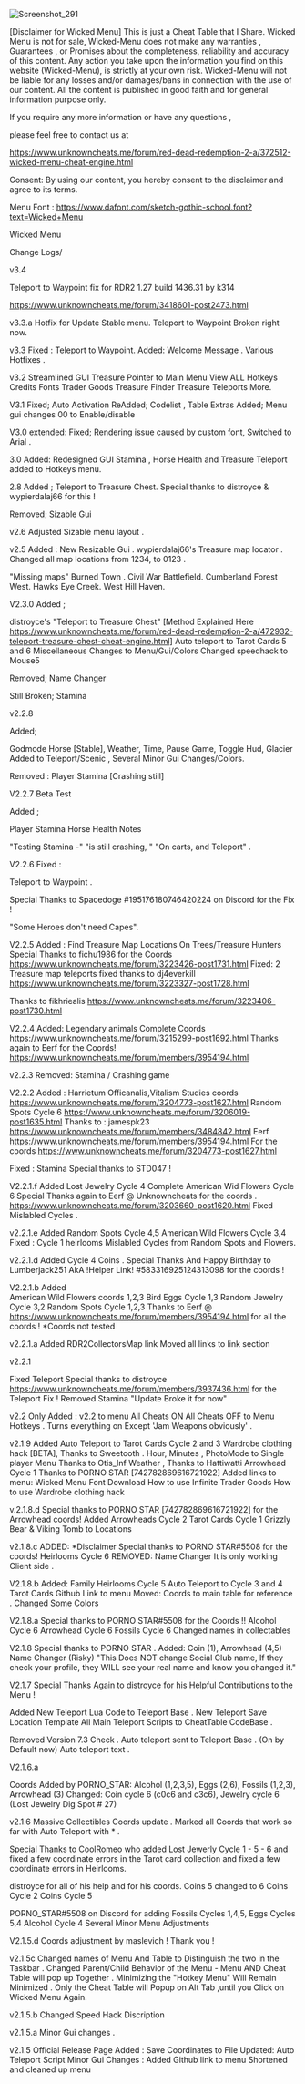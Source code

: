 ![Screenshot_291](https://user-images.githubusercontent.com/62859332/152739083-e33e4d0c-61fc-4784-81bc-7f1bd70aefc7.png)


[Disclaimer for Wicked Menu]
This is just a Cheat Table that I Share.
Wicked Menu is not for sale,
Wicked-Menu does not make any warranties , Guarantees , or Promises about the completeness, reliability and accuracy of this content.
Any action you take upon the information you find on this website (Wicked-Menu), is strictly at your own risk.
Wicked-Menu will not be liable for any losses and/or damages/bans in connection with the use of our content.
All the content is published in good faith and for general information purpose only.

If you require any more information or have any questions ,

please feel free to contact us at

https://www.unknowncheats.me/forum/red-dead-redemption-2-a/372512-wicked-menu-cheat-engine.html

 
Consent:
By using our content, you hereby consent to the disclaimer and agree to its terms.



Menu Font :
https://www.dafont.com/sketch-gothic-school.font?text=Wicked+Menu






Wicked Menu 

Change Logs/

v3.4 

Teleport to Waypoint fix for RDR2 1.27 build 1436.31 by k314 

https://www.unknowncheats.me/forum/3418601-post2473.html



v3.3.a
Hotfix for Update 
Stable menu.
Teleport to Waypoint Broken right now. 

v3.3
Fixed :
Teleport to Waypoint. 
Added:
Welcome Message .
Various Hotfixes .






v3.2
Streamlined GUI
Treasure Pointer to Main Menu
View ALL Hotkeys 
Credits
Fonts
Trader Goods
Treasure Finder 
Treasure Teleports
More. 



V3.1 
Fixed;
 Auto Activation 
ReAdded;
Codelist ,
Table Extras
Added;
Menu gui changes
00 to Enable/disable


V3.0 extended:
Fixed;
Rendering issue caused by custom font, Switched to Arial .


3.0
Added:
Redesigned GUI 
Stamina , Horse Health and Treasure Teleport added to Hotkeys menu.





2.8
Added ;
Teleport to Treasure Chest.
Special thanks to distroyce & wypierdalaj66 for this !

Removed;
Sizable Gui


v2.6 
Adjusted Sizable menu layout .





v2.5
Added : 
New Resizable Gui .
wypierdalaj66's Treasure map locator .
Changed all map locations from 1234, to 0123 .

"Missing maps" 
Burned Town .
Civil War Battlefield.
Cumberland Forest West.
Hawks Eye Creek.
West Hill Haven.
 






V2.3.0
Added ;

distroyce's "Teleport to Treasure Chest" 
[Method Explained Here https://www.unknowncheats.me/forum/red-dead-redemption-2-a/472932-teleport-treasure-chest-cheat-engine.html]
Auto teleport to Tarot Cards 5 and 6
Miscellaneous Changes to Menu/Gui/Colors
Changed speedhack to Mouse5

Removed;
Name Changer

Still Broken; 
Stamina




v2.2.8

Added;

Godmode Horse [Stable],
Weather,
Time,
Pause Game,
Toggle Hud,
Glacier Added to Teleport/Scenic ,
Several Minor Gui Changes/Colors.


Removed : 
Player Stamina [Crashing still]


V2.2.7 Beta Test

Added ;

Player Stamina 
Horse Health 
Notes 

"Testing Stamina -"
"is still crashing, "
"On carts, and Teleport" .


V2.2.6 
Fixed : 

Teleport to Waypoint .

Special Thanks to Spacedoge #195176180746420224 on Discord for the Fix !

"Some Heroes don't need Capes".




V2.2.5 
Added : 
Find Treasure Map Locations On Trees/Treasure Hunters
Special Thanks to fichu1986 for the Coords https://www.unknowncheats.me/forum/3223426-post1731.html
Fixed:
2 Treasure map teleports fixed
thanks to dj4everkill https://www.unknowncheats.me/forum/3223327-post1728.html

Thanks to  fikhriealis https://www.unknowncheats.me/forum/3223406-post1730.html




V2.2.4
Added: 
Legendary animals Complete Coords https://www.unknowncheats.me/forum/3215299-post1692.html
Thanks again to Eerf for the Coords! https://www.unknowncheats.me/forum/members/3954194.html





v2.2.3
Removed:
Stamina / Crashing game



V2.2.2
Added :
Harrietum Officanalis,Vitalism Studies coords https://www.unknowncheats.me/forum/3204773-post1627.html
Random Spots Cycle 6 https://www.unknowncheats.me/forum/3206019-post1635.html
Thanks to :
jamespk23 https://www.unknowncheats.me/forum/members/3484842.html
Eerf https://www.unknowncheats.me/forum/members/3954194.html
For the coords https://www.unknowncheats.me/forum/3204773-post1627.html

Fixed : 
Stamina 
Special thanks to STD047 !




V2.2.1.f
Added
Lost Jewelry Cycle 4 Complete
American Wid Flowers Cycle 6
Special Thanks again to Eerf @ Unknowncheats for the coords . 
https://www.unknowncheats.me/forum/3203660-post1620.html
Fixed
Mislabled Cycles .


v2.2.1.e
Added 
Random Spots Cycle  4,5
American Wild Flowers Cycle 3,4
Fixed :
Cycle 1 heirlooms
Mislabled Cycles from Random Spots and Flowers.

 


v2.2.1.d
Added Cycle 4 Coins . 
Special Thanks And Happy Birthday to Lumberjack251 AkA !Helper Link! #583316925124313098 
for the coords !


V2.2.1.b
Added  
American Wild Flowers coords 1,2,3
Bird Eggs Cycle 1,3
Random Jewelry Cycle 3,2
Random Spots Cycle 1,2,3
Thanks to Eerf @ https://www.unknowncheats.me/forum/members/3954194.html
for all the coords !
*Coords not tested

v2.2.1.a 
Added RDR2CollectorsMap link
Moved all links to link section
 
v2.2.1 

Fixed Teleport 
Special thanks to distroyce https://www.unknowncheats.me/forum/members/3937436.html
for the Teleport Fix !
Removed Stamina "Update Broke it for now"




v2.2
Only Added :
v2.2 to menu 
All Cheats ON 
All Cheats OFF to Menu Hotkeys .
Turns everything on Except 'Jam Weapons obviously' .







v2.1.9
Added 
Auto Teleport to Tarot Cards Cycle 2 and 3
Wardrobe clothing hack [BETA], Thanks to Sweetooth .
Hour, Minutes , PhotoMode to Single player Menu Thanks to Otis_Inf
Weather , Thanks to Hattiwatti
Arrowhead Cycle 1 Thanks to PORNO STAR [742782869616721922]
Added links to menu:
Wicked Menu Font Download 
How to use Infinite Trader Goods
How to use Wardrobe clothing hack







v.2.1.8.d
Special thanks to PORNO STAR [742782869616721922] for the Arrowhead coords!
Added
Arrowheads Cycle 2
Tarot Cards Cycle 1
Grizzly Bear & Viking Tomb to Locations










v2.1.8.c
ADDED:
*Disclaimer
Special thanks to PORNO STAR#5508 for the coords!
Heirlooms Cycle 6
REMOVED:
Name Changer 
It is only working Client side .




V2.1.8.b
Added: 
Family Heirlooms Cycle 5
Auto Teleport to Cycle 3 and 4 Tarot Cards 
Github Link to menu
Moved:
Coords to main table for reference .
Changed Some Colors 





V2.1.8.a
Special thanks to PORNO STAR#5508 for the Coords !!
Alcohol Cycle 6
Arrowhead Cycle 6
Fossils Cycle 6
Changed names in collectables 




V2.1.8
Special thanks to PORNO STAR .
Added: 
Coin (1), Arrowhead (4,5)
Name Changer (Risky) 
"This Does NOT change Social Club name, If they check your profile,
 they WILL see your real name and know you changed it."


V2.1.7
Special Thanks Again to distroyce for his Helpful Contributions to the Menu !

Added 
New Teleport Lua Code to Teleport Base .
New Teleport Save Location Template 
All Main Teleport Scripts to CheatTable CodeBase .

Removed
Version 7.3 Check .
Auto teleport sent to Teleport Base . (On by Default now)
Auto teleport text .


V2.1.6.a

Coords Added by PORNO_STAR: 
Alcohol (1,2,3,5), Eggs (2,6), Fossils (1,2,3), Arrowhead (3)
Changed: Coin cycle 6 (c0c6 and c3c6), Jewelry cycle 6 (Lost Jewelry Dig Spot # 27)

v2.1.6 
Massive Collectibles Coords update .
Marked all Coords that work so far with Auto Teleport with * .

Special Thanks to  CoolRomeo who added Lost Jewerly Cycle 1 - 5 - 6 and fixed a few coordinate errors in the Tarot card collection and fixed a few coordinate errors in Heirlooms.

distroyce for all of his help and for his coords.
Coins 5 changed to 6 
Coins Cycle 2
Coins Cycle 5

PORNO_STAR#5508 on Discord for adding 
Fossils Cycles 1,4,5,
Eggs Cycles 5,4
Alcohol Cycle 4
Several Minor Menu Adjustments 


V2.1.5.d
Coords adjustment by maslevich ! Thank you !

v2.1.5c
Changed names of Menu And Table to Distinguish the two in the Taskbar .
Changed Parent/Child Behavior of the Menu -
Menu AND Cheat Table will pop up Together .
Minimizing the "Hotkey Menu" Will Remain Minimized .
Only the Cheat Table will Popup on Alt Tab ,until you Click on Wicked Menu Again.


v2.1.5.b 
Changed Speed Hack Discription 

v2.1.5.a
Minor Gui changes .


v2.1.5
Official Release Page
Added :
Save Coordinates to File
Updated:
Auto Teleport Script 
Minor Gui Changes :
Added Github link to menu 
Shortened and cleaned up menu
